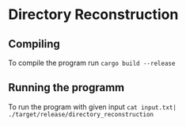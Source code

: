 # Directory Reconstruction

## Compiling
To compile the program run `cargo build --release`

## Running the programm
To run the program with given input `cat input.txt| ./target/release/directory_reconstruction`

